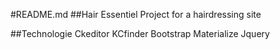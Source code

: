 #README.md
##Hair Essentiel
Project for a hairdressing site


##Technologie 
    Ckeditor
    KCfinder
    Bootstrap
    Materialize
    Jquery
   